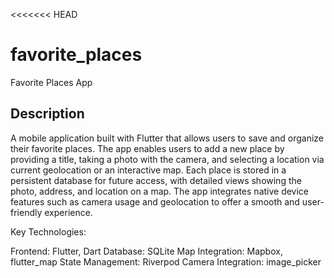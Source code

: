 <<<<<<< HEAD
# favorite_places

Favorite Places App

## Description

A mobile application built with Flutter that allows users to save and organize their favorite places. The app enables users to add a new place by providing a title, taking a photo with the camera, and selecting a location via current geolocation or an interactive map. Each place is stored in a persistent database for future access, with detailed views showing the photo, address, and location on a map. The app integrates native device features such as camera usage and geolocation to offer a smooth and user-friendly experience.

Key Technologies:

Frontend: Flutter, Dart
Database: SQLite
Map Integration: Mapbox, flutter_map 
State Management: Riverpod
Camera Integration: image_picker

